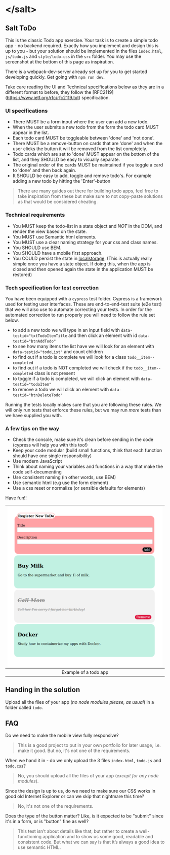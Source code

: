 # &lt;/salt&gt;

## Salt ToDo

This is the classic Todo app exercise. Your task is to create a simple todo app - no backend required.
Exactly how you implement and design this is up to you - but your solution should be implemented in the files `index.html`, `js/todo.js` and `style/todo.css` in the `src` folder. You may use the screenshot at the bottom of this page as inspiration.

There is a webpack-dev-server already set up for you to get started developing quickly. Get going with `npm run dev`.

Take care reading the UI and Technical specifications below as they are in a different format to before, they follow the [RFC2119]
(<https://www.ietf.org/rfc/rfc2119.txt>) specification.

### UI specifications

- There MUST be a form input where the user can add a new todo.
- When the user submits a new todo from the form the todo card MUST appear in the list.
- Each todo card MUST be toggleable between 'done' and 'not done'.
- There MUST be a remove-button on cards that are 'done' and when the user clicks the button it will be removed from the list completely.
- Todo cards which are set to 'done' MUST appear on the bottom of the list, and they SHOULD be easy to visually separate.
- The original order of the cards MUST be maintained if you toggle a card to 'done' and then back again.
- It SHOULD be easy to add, toggle and remove todo's. For example adding a new todo by hitting the 'Enter'-button

>There are many guides out there for building todo apps, feel free to take inspiration from these but make sure to not copy-paste solutions as that would be considered cheating.

### Technical requirements

- You MUST keep the todo-list in a state object and _NOT_ in the DOM, and render the view based on the state.
- You MUST use Semantic html elements.
- You MUST use a clear naming strategy for your css and class names.
- You SHOULD use BEM.
- You SHOULD have a mobile first approach.
- You COULD persist the state in [localstorage](https://developer.mozilla.org/en-US/docs/Web/API/Window/localStorage). (This is actually really simple once you have a state object. If doing this, when the app is closed and then opened again the state in the application MUST be restored)

### Tech specification for test correction

You have been equipped with a `cypress` test folder. Cypress is a framework used for testing user interfaces.
These are end-to-end-test suite (e2e test) that we will also use to automate correcting your tests. In order for the automated correction to run properly you will need to follow the rule set below.

- to add a new todo we will type in an input field with  `data-testid="txtTodoItemTitle` and then click an element with id `data-testid="btnAddTodo"`
- to see how many items the list have we will look for an element with  `data-testid="todoList"` and count children
- to find out if a todo is complete we will look for a class `todo__item--completed`
- to find out if a todo is NOT completed we will check if the `todo__item--completed` class is not present
- to toggle if a todo is completed, we will click an element with  `data-testid="todoItem"`
- to remove a todo we will click an element with `data-testid="btnDeleteTodo"`

Running the tests locally makes sure that you are following these rules.
We will only run tests that enforce these rules, but we may run _more_ tests than we have supplied you with.

### A few tips on the way

- Check the console, make sure it's clean before sending in the code (cypress will help you with this too!)
- Keep your code modular (build small functions, think that each function should have one single responsibility)
- Use modern JavaScript
- Think about naming your variables and functions in a way that make the code self-documenting
- Use consistent naming (in other words, use BEM)
- Use semantic html (e.g use the form element)
- Use a css reset or normalize (or sensible defaults for elements)

Have fun!!

|   ![Todo](todo.png)   |
| :-------------------: |
| Example of a todo app |

## Handing in the solution

Upload all the files of your app (_no node modules please, as usual_) in a folder called `todo`.

## FAQ

Do we need to make the mobile view fully responsive?

> This is a good project to put in your own portfolio for later usage, i.e. make it good. But no, it's not one of the requirements.

When we hand it in - do we only upload the 3 files `index.html`, `todo.js` and `todo.css`?

> No, you should upload all the files of your app (_except for any node modules_).

Since the design is up to us, do we need to make sure our CSS works in good old Internet Explorer or can we skip that nightmare this time?

> No, it's not one of the requirements.

Does the type of the button matter? Like, is it expected to be "submit" since it's in a form, or is "button" fine as well?

> This test isn’t about details like that, but rather to create a well-functioning application and to show us some good, readable and consistent code. But what we can say is that it’s always a good idea to use semantic HTML.
